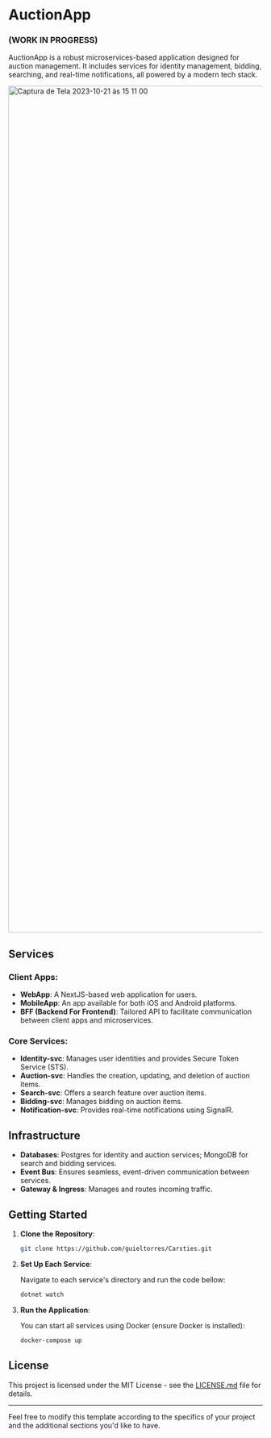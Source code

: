 # AuctionApp

### (WORK IN PROGRESS)
AuctionApp is a robust microservices-based application designed for auction management. It includes services for identity management, bidding, searching, and real-time notifications, all powered by a modern tech stack.

<img width="1680" alt="Captura de Tela 2023-10-21 às 15 11 00" src="https://github.com/guieltorres/Carsties/assets/68649783/016af082-6a51-4045-897d-94b050f14a60">

## Services

### Client Apps:

- **WebApp**: A NextJS-based web application for users.
- **MobileApp**: An app available for both iOS and Android platforms.
- **BFF (Backend For Frontend)**: Tailored API to facilitate communication between client apps and microservices.

### Core Services:

- **Identity-svc**: Manages user identities and provides Secure Token Service (STS).
- **Auction-svc**: Handles the creation, updating, and deletion of auction items.
- **Search-svc**: Offers a search feature over auction items.
- **Bidding-svc**: Manages bidding on auction items.
- **Notification-svc**: Provides real-time notifications using SignalR.

## Infrastructure

- **Databases**: Postgres for identity and auction services; MongoDB for search and bidding services.
- **Event Bus**: Ensures seamless, event-driven communication between services.
- **Gateway & Ingress**: Manages and routes incoming traffic.

## Getting Started

1. **Clone the Repository**:

   ```bash
   git clone https://github.com/guieltorres/Carsties.git
   ```

2. **Set Up Each Service**:

   Navigate to each service's directory and run the code bellow:

    ```bash
   dotnet watch
   ```

4. **Run the Application**:

   You can start all services using Docker (ensure Docker is installed):

   ```bash
   docker-compose up
   ```

## License

This project is licensed under the MIT License - see the [LICENSE.md](https://github.com/git/git-scm.com/blob/main/MIT-LICENSE.txt) file for details.

---

Feel free to modify this template according to the specifics of your project and the additional sections you'd like to have.
